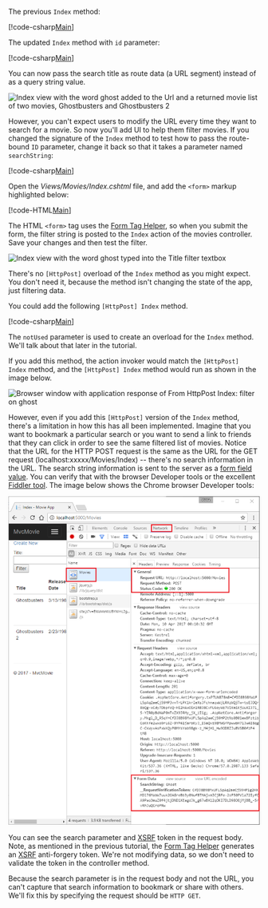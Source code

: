 <!--
[!code-html[Main](../../tutorials/first-mvc-app/start-mvc/sample/MvcMovie/Views/Shared/_Layout.cshtml?highlight=7,31)]


[!code-csharp[Main](../../tutorials/first-mvc-app/start-mvc/sample/MvcMovie/Controllers/MoviesController.cs?name=snippet_1stSearch)]

[!code-csharp[Main](../../tutorials/first-mvc-app/start-mvc/sample/MvcMovie/Controllers/MoviesController.cs?name=snippet_SearchNull)]

![Index view](../../tutorials/first-mvc-app/search/_static/ghost.png)


[!code-csharp[Main](../../tutorials/first-mvc-app/start-mvc/sample/MvcMovie/Startup.cs?highlight=5&name=snippet_1)]

--> 

The previous `Index` method:

[!code-csharp[Main](../../tutorials/first-mvc-app/start-mvc/sample/MvcMovie/Controllers/MoviesController.cs?highlight=1,8&name=snippet_1stSearch)]

The updated `Index` method with `id` parameter:

[!code-csharp[Main](../../tutorials/first-mvc-app/start-mvc/sample/MvcMovie/Controllers/MoviesController.cs?highlight=1,8&name=snippet_SearchID)]

You can now pass the search title as route data (a URL segment) instead of as a query string value.

![Index view with the word ghost added to the Url and a returned movie list of two movies, Ghostbusters and Ghostbusters 2](../../tutorials/first-mvc-app/search/_static/g2.png)

However, you can't expect users to modify the URL every time they want to search for a movie. So now you'll add UI to help them filter movies. If you changed the signature of the `Index` method to test how to pass the route-bound `ID` parameter, change it back so that it takes a parameter named `searchString`:

[!code-csharp[Main](../../tutorials/first-mvc-app/start-mvc/sample/MvcMovie/Controllers/MoviesController.cs?highlight=1&name=snippet_1stSearch)]

Open the *Views/Movies/Index.cshtml* file, and add the `<form>` markup highlighted below:

[!code-HTML[Main](../../tutorials/first-mvc-app/start-mvc/sample/MvcMovie/Views/Movies/IndexForm1.cshtml?highlight=10-16&range=4-21)]

The HTML `<form>` tag uses the [Form Tag Helper](../../mvc/views/working-with-forms.md), so when you submit the form, the filter string is posted to the `Index` action of the movies controller. Save your changes and then test the filter.

![Index view with the word ghost typed into the Title filter textbox](../../tutorials/first-mvc-app/search/_static/filter.png)

There's no `[HttpPost]` overload of the `Index` method as you might expect. You don't need it, because the method isn't changing the state of the app, just filtering data.

You could add the following `[HttpPost] Index` method.

[!code-csharp[Main](../../tutorials/first-mvc-app/start-mvc/sample/MvcMovie/Controllers/MoviesController.cs?highlight=1&name=snippet_SearchPost)]

The `notUsed` parameter is used to create an overload for the `Index` method. We'll talk about that later in the tutorial.

If you add this method, the action invoker would match the `[HttpPost] Index` method, and the `[HttpPost] Index` method would run as shown in the image below.

![Browser window with application response of From HttpPost Index: filter on ghost](../../tutorials/first-mvc-app/search/_static/fo.png)

However, even if you add this `[HttpPost]` version of the `Index` method, there's a limitation in how this has all been implemented. Imagine that you want to bookmark a particular search or you want to send a link to friends that they can click in order to see the same filtered list of movies. Notice that the URL for the HTTP POST request is the same as the URL for the GET request (localhost:xxxxx/Movies/Index) -- there's no search information in the URL. The search string information is sent to the server as a [form field value](https://developer.mozilla.org/docs/Learn/HTML/Forms/Sending_and_retrieving_form_data). You can verify that with the browser Developer tools or the excellent [Fiddler tool](http://www.telerik.com/fiddler). The image below shows the Chrome browser Developer tools:

![Network tab of Developer Tools in Microsoft Edge showing a request body with a searchString value of ghost](../../tutorials/first-mvc-app/search/_static/f12_rb.png)

You can see the search parameter and [XSRF](../../security/anti-request-forgery.md) token in the request body. Note, as mentioned in the previous tutorial, the [Form Tag Helper](../../mvc/views/working-with-forms.md) generates an [XSRF](../../security/anti-request-forgery.md) anti-forgery token. We're not modifying data, so we don't need to validate the token in the controller method.

Because the search parameter is in the request body and not the URL, you can't capture that search information to bookmark or share with others. We'll fix this by specifying the request should be `HTTP GET`.
